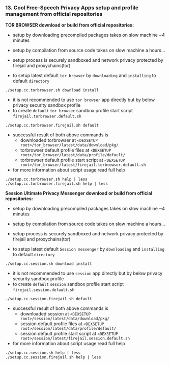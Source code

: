 ### 13. Cool Free-Speech Privacy Apps setup and profile management from official repositories

**TOR BROWSER download or build from official repositories:**
  * setup by downloading precompiled packages takes on slow machine ~4 minutes
  * setup by compilation from source code takes on slow machine a hours...
  * setup process is securely sandboxed and network privacy protected by firejail and proxychains(tor)
  
  * to setup latest default `tor browser` by `downloading` and `installing` to default `directory`
```
./setup.cc.torbrowser.sh download install
```
  * it is not recommended to use `tor browser` app directly but by below privacy security sandbox profile
  * to create `default` `tor browser` sandbox profile start script `firejail.torbrowser.default.sh`
```
./setup.cc.torbrowser.firejail.sh default
```
  * successful result of both above commands is
    * downloaded torbrowser at `<DEXSETUP root>/tor_browser/latest/data/download/pkg/`
    * torbrowser default profile files at `<DEXSETUP root>/tor_browser/latest/data/profile/default/`
    * torbrowser default profile start script at `<DEXSETUP root>/tor_browser/latest/firejail.torbrowser.default.sh`
  * for more information about script usage read full help
```
./setup.cc.torbrowser.sh help | less
./setup.cc.torbrowser.firejail.sh help | less
```

**Session Ultimate Privacy Messenger download or build from official repositories:**
  * setup by downloading precompiled packages takes on slow machine ~4 minutes
  * setup by compilation from source code takes on slow machine a hours...
  * setup process is securely sandboxed and network privacy protected by firejail and proxychains(tor)
  
  * to setup latest default `Session messenger` by `downloading` and `installing` to default `directory`
```
./setup.cc.session.sh download install
```
  * it is not recommended to use `session` app directly but by below privacy security sandbox profile
  * to create `default` `session` sandbox profile start script `firejail.session.default.sh`
```
./setup.cc.session.firejail.sh default
```
  * successful result of both above commands is
    * downloaded session at `<DEXSETUP root>/session/latest/data/download/pkg/`
    * session default profile files at `<DEXSETUP root>/session/latest/data/profile/default/`
    * session default profile start script at `<DEXSETUP root>/session/latest/firejail.session.default.sh`
  * for more information about script usage read full help
```
./setup.cc.session.sh help | less
./setup.cc.session.firejail.sh help | less
```
